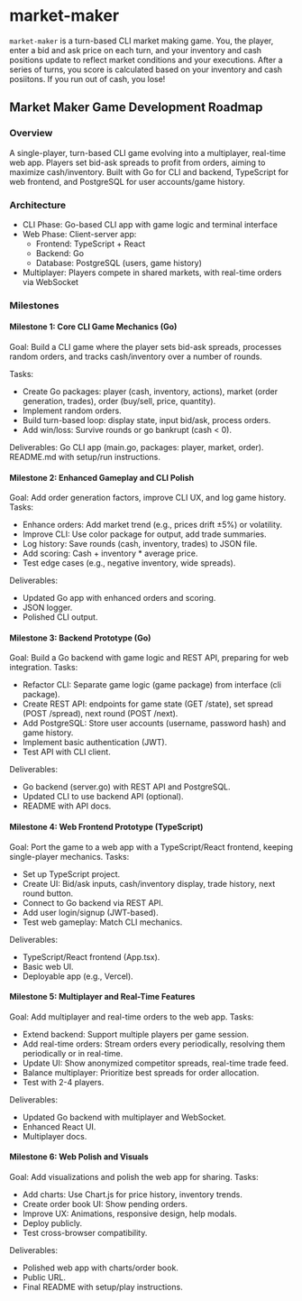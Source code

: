 # market-maker

`market-maker` is a turn-based CLI market making game. You, the player, enter a bid and ask price on each turn, and your inventory and cash positions update to reflect market conditions and your executions. After a series of turns, you score is calculated based on your inventory and cash posiitons. If you run out of cash, you lose!

## Market Maker Game Development Roadmap
### Overview
A single-player, turn-based CLI game evolving into a multiplayer, real-time web app. Players set bid-ask spreads to profit from orders, aiming to maximize cash/inventory. Built with Go for CLI and backend, TypeScript for web frontend, and PostgreSQL for user accounts/game history.

### Architecture

- CLI Phase: Go-based CLI app with game logic and terminal interface
- Web Phase: Client-server app:
    - Frontend: TypeScript + React
    - Backend: Go
    - Database: PostgreSQL (users, game history)
- Multiplayer: Players compete in shared markets, with real-time orders via WebSocket

### Milestones
#### Milestone 1: Core CLI Game Mechanics (Go)

Goal: Build a CLI game where the player sets bid-ask spreads, processes random orders, and tracks cash/inventory over a number of rounds.

Tasks:
- Create Go packages: player (cash, inventory, actions), market (order generation, trades), order (buy/sell, price, quantity).
- Implement random orders.
- Build turn-based loop: display state, input bid/ask, process orders.
- Add win/loss: Survive rounds or go bankrupt (cash < 0).

Deliverables:
Go CLI app (main.go, packages: player, market, order).
README.md with setup/run instructions.

#### Milestone 2: Enhanced Gameplay and CLI Polish

Goal: Add order generation factors, improve CLI UX, and log game history.
Tasks:
- Enhance orders: Add market trend (e.g., prices drift ±5%) or volatility.
- Improve CLI: Use color package for output, add trade summaries.
- Log history: Save rounds (cash, inventory, trades) to JSON file.
- Add scoring: Cash + inventory * average price.
- Test edge cases (e.g., negative inventory, wide spreads).

Deliverables:
- Updated Go app with enhanced orders and scoring.
- JSON logger.
- Polished CLI output.

#### Milestone 3: Backend Prototype (Go)

Goal: Build a Go backend with game logic and REST API, preparing for web integration.
Tasks:
- Refactor CLI: Separate game logic (game package) from interface (cli package).
- Create REST API: endpoints for game state (GET /state), set spread (POST /spread), next round (POST /next).
- Add PostgreSQL: Store user accounts (username, password hash) and game history.
- Implement basic authentication (JWT).
- Test API with CLI client.

Deliverables:
- Go backend (server.go) with REST API and PostgreSQL.
- Updated CLI to use backend API (optional).
- README with API docs.

#### Milestone 4: Web Frontend Prototype (TypeScript)

Goal: Port the game to a web app with a TypeScript/React frontend, keeping single-player mechanics.
Tasks:
- Set up TypeScript project.
- Create UI: Bid/ask inputs, cash/inventory display, trade history, next round button.
- Connect to Go backend via REST API.
- Add user login/signup (JWT-based).
- Test web gameplay: Match CLI mechanics.

Deliverables:
- TypeScript/React frontend (App.tsx).
- Basic web UI.
- Deployable app (e.g., Vercel).

#### Milestone 5: Multiplayer and Real-Time Features

Goal: Add multiplayer and real-time orders to the web app.
Tasks:
- Extend backend: Support multiple players per game session.
- Add real-time orders: Stream orders every periodically, resolving them periodically or in real-time.
- Update UI: Show anonymized competitor spreads, real-time trade feed.
- Balance multiplayer: Prioritize best spreads for order allocation.
- Test with 2-4 players.

Deliverables:
- Updated Go backend with multiplayer and WebSocket.
- Enhanced React UI.
- Multiplayer docs.

#### Milestone 6: Web Polish and Visuals

Goal: Add visualizations and polish the web app for sharing.
Tasks:
- Add charts: Use Chart.js for price history, inventory trends.
- Create order book UI: Show pending orders.
- Improve UX: Animations, responsive design, help modals.
- Deploy publicly.
- Test cross-browser compatibility.

Deliverables:
- Polished web app with charts/order book.
- Public URL.
- Final README with setup/play instructions.
